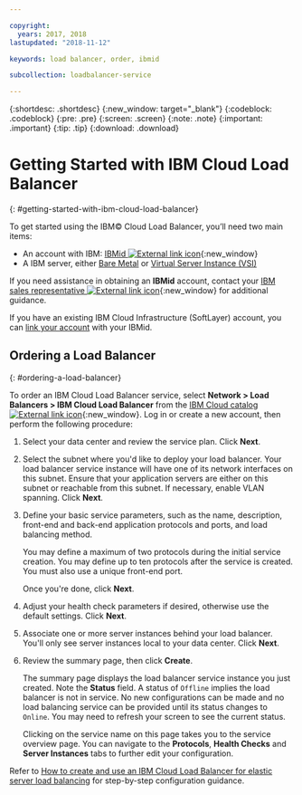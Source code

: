 ```yaml
---

copyright:
  years: 2017, 2018
lastupdated: "2018-11-12"

keywords: load balancer, order, ibmid

subcollection: loadbalancer-service

---
```


{:shortdesc: .shortdesc}
{:new_window: target="_blank"}
{:codeblock: .codeblock}
{:pre: .pre}
{:screen: .screen}
{:note: .note}
{:important: .important}
{:tip: .tip}
{:download: .download}


# Getting Started with IBM Cloud Load Balancer
{: #getting-started-with-ibm-cloud-load-balancer}

To get started using the IBM© Cloud Load Balancer, you’ll need two main items:

* An account with IBM: [IBMid ![External link icon](../../icons/launch-glyph.svg "External link icon")](https://www.ibm.com/account/us-en/signup/register.html){:new_window}
* A IBM server, either [Bare Metal](/docs/bare-metal?topic=bare-metal-about) or [Virtual Server Instance (VSI)](/docs/vsi-is?topic=virtual-servers-is-gettingstartedvsigen#gettingstartedvsigen)

If you need assistance in obtaining an **IBMid** account, contact your [IBM sales representative ![External link icon](../../icons/launch-glyph.svg "External link icon")](https://www.ibm.com/cloud-computing/bluemix/contact-us){:new_window} for additional guidance.

If you have an existing IBM Cloud Infrastructure (SoftLayer) account, you can [link your account](/docs/account?topic=account-unifyingaccounts) with your IBMid.

## Ordering a Load Balancer
{: #ordering-a-load-balancer}

To order an IBM Cloud Load Balancer service, select **Network > Load Balancers > IBM Cloud Load Balancer** from the [IBM Cloud catalog  ![External link icon](../../icons/launch-glyph.svg "External link icon")](https://console.bluemix.net/catalog/infrastructure/load-balancer-group){:new_window}. Log in or create a new account, then perform the following procedure:

1. Select your data center and review the service plan. Click **Next**.
2. Select the subnet where you'd like to deploy your load balancer. Your load balancer service instance will have one of its network interfaces on this subnet. Ensure that your application servers are either on this subnet or reachable from this subnet. If necessary, enable VLAN spanning. Click **Next**.
3. Define your basic service parameters, such as the name, description, front-end and back-end application protocols and ports, and load balancing method.

	You may define a maximum of two protocols during the initial service creation. You may define up to ten protocols after the service is created. You must also use a unique front-end port.

	Once you're done, click **Next**.

4. Adjust your health check parameters if desired, otherwise use the default settings. Click **Next**.
5. Associate one or more server instances behind your load balancer. You'll only see server instances local to your data center. Click **Next**.
6. Review the summary page, then click **Create**.

	The summary page displays the load balancer service instance you just created. Note the **Status** field. A status of `Offline` implies the load balancer is not in service. No new configurations can be made and no load balancing service can be provided until its status changes to `Online`. You may need to refresh your screen to see the current status.

	Clicking on the service name on this page takes you to the service overview page. You can navigate to the **Protocols**, **Health Checks** and **Server Instances** tabs to further edit your configuration.

Refer to [How to create and use an IBM Cloud Load Balancer for elastic server load balancing](/docs/infrastructure/loadbalancer-service?topic=loadbalancer-service-creating-and-using-an-ibm-cloud-load-balancer-for-elastic-server-load-balancing) for step-by-step configuration guidance.
